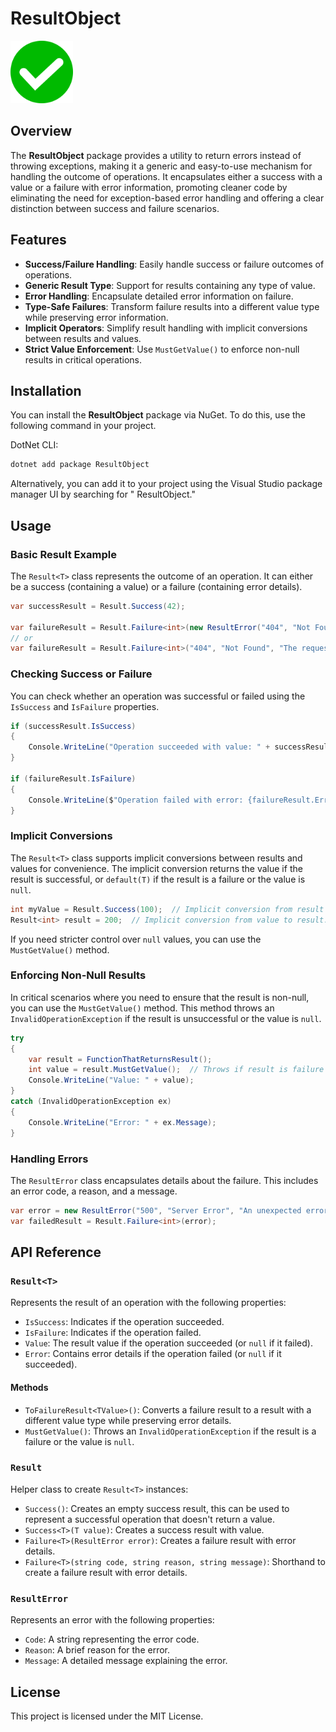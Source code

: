 # ResultObject

<img src="https://raw.githubusercontent.com/ahmedkamalio/DotNet.ResultObject/main/icon.png" alt="ResultObject Icon" width="100" height="100">

## Overview

The **ResultObject** package provides a utility to return errors instead of throwing exceptions, making it a generic and
easy-to-use mechanism for handling the outcome of operations. It encapsulates either a success with a value or a failure
with error information, promoting cleaner code by eliminating the need for exception-based error handling and offering a
clear distinction between success and failure scenarios.

## Features

- **Success/Failure Handling**: Easily handle success or failure outcomes of operations.
- **Generic Result Type**: Support for results containing any type of value.
- **Error Handling**: Encapsulate detailed error information on failure.
- **Type-Safe Failures**: Transform failure results into a different value type while preserving error information.
- **Implicit Operators**: Simplify result handling with implicit conversions between results and values.
- **Strict Value Enforcement**: Use `MustGetValue()` to enforce non-null results in critical operations.

## Installation

You can install the **ResultObject** package via NuGet. To do this, use the following command in your project.

DotNet CLI:

```bash
dotnet add package ResultObject
```

Alternatively, you can add it to your project using the Visual Studio package manager UI by searching for "
ResultObject."

## Usage

### Basic Result Example

The `Result<T>` class represents the outcome of an operation. It can either be a success (containing a value) or a
failure (containing error details).

```csharp
var successResult = Result.Success(42);

var failureResult = Result.Failure<int>(new ResultError("404", "Not Found", "The requested resource was not found."));
// or
var failureResult = Result.Failure<int>("404", "Not Found", "The requested resource was not found.");
```

### Checking Success or Failure

You can check whether an operation was successful or failed using the `IsSuccess` and `IsFailure` properties.

```csharp
if (successResult.IsSuccess)
{
    Console.WriteLine("Operation succeeded with value: " + successResult.Value);
}

if (failureResult.IsFailure)
{
    Console.WriteLine($"Operation failed with error: {failureResult.Error.Message}");
}
```

### Implicit Conversions

The `Result<T>` class supports implicit conversions between results and values for convenience. The implicit conversion
returns the value if the result is successful, or `default(T)` if the result is a failure or the value is `null`.

```csharp
int myValue = Result.Success(100);  // Implicit conversion from result to value.
Result<int> result = 200;  // Implicit conversion from value to result.
```

If you need stricter control over `null` values, you can use the `MustGetValue()` method.

### Enforcing Non-Null Results

In critical scenarios where you need to ensure that the result is non-null, you can use the `MustGetValue()` method.
This method throws an `InvalidOperationException` if the result is unsuccessful or the value is `null`.

```csharp
try
{
    var result = FunctionThatReturnsResult();
    int value = result.MustGetValue();  // Throws if result is failure or value is null.
    Console.WriteLine("Value: " + value);
}
catch (InvalidOperationException ex)
{
    Console.WriteLine("Error: " + ex.Message);
}
```

### Handling Errors

The `ResultError` class encapsulates details about the failure. This includes an error code, a reason, and a message.

```csharp
var error = new ResultError("500", "Server Error", "An unexpected error occurred.");
var failedResult = Result.Failure<int>(error);
```

## API Reference

### `Result<T>`

Represents the result of an operation with the following properties:

- `IsSuccess`: Indicates if the operation succeeded.
- `IsFailure`: Indicates if the operation failed.
- `Value`: The result value if the operation succeeded (or `null` if it failed).
- `Error`: Contains error details if the operation failed (or `null` if it succeeded).

#### Methods

- `ToFailureResult<TValue>()`: Converts a failure result to a result with a different value type while preserving error
  details.
- `MustGetValue()`: Throws an `InvalidOperationException` if the result is a failure or the value is `null`.

### `Result`

Helper class to create `Result<T>` instances:

- `Success()`: Creates an empty success result, this can be used to represent a successful operation that doesn't return
  a value.
- `Success<T>(T value)`: Creates a success result with value.
- `Failure<T>(ResultError error)`: Creates a failure result with error details.
- `Failure<T>(string code, string reason, string message)`: Shorthand to create a failure result with error details.

### `ResultError`

Represents an error with the following properties:

- `Code`: A string representing the error code.
- `Reason`: A brief reason for the error.
- `Message`: A detailed message explaining the error.

## License

This project is licensed under the MIT License.
